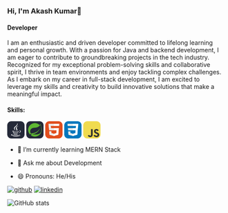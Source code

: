 ### Hi, I'm Akash Kumar👋
#### Developer
I am an enthusiastic and driven developer committed to lifelong learning and personal growth. With a passion for Java and backend development, I am eager to contribute to groundbreaking projects in the tech industry. Recognized for my exceptional problem-solving skills and collaborative spirit, I thrive in team environments and enjoy tackling complex challenges. As I embark on my career in full-stack development, I am excited to leverage my skills and creativity to build innovative solutions that make a meaningful impact.

#### Skills:
<div>
<img src = "https://raw.githubusercontent.com/tandpfun/skill-icons/65dea6c4eaca7da319e552c09f4cf5a9a8dab2c8/icons/Java-Dark.svg" height = "40"/>
<img src = "https://raw.githubusercontent.com/tandpfun/skill-icons/65dea6c4eaca7da319e552c09f4cf5a9a8dab2c8/icons/Spring-Dark.svg" height = "40"/>
<img src = "https://raw.githubusercontent.com/tandpfun/skill-icons/65dea6c4eaca7da319e552c09f4cf5a9a8dab2c8/icons/HTML.svg" height = "40"/>
<img src = "https://raw.githubusercontent.com/tandpfun/skill-icons/65dea6c4eaca7da319e552c09f4cf5a9a8dab2c8/icons/CSS.svg" height = "40"/>
<img src = "https://raw.githubusercontent.com/tandpfun/skill-icons/65dea6c4eaca7da319e552c09f4cf5a9a8dab2c8/icons/JavaScript.svg" height = "40"/>
</div>

- 🌱 I’m currently learning MERN Stack
  
- 💬 Ask me about Development
  
- 😄 Pronouns: He/His 


[<img src='https://cdn.jsdelivr.net/npm/simple-icons@3.0.1/icons/github.svg' alt='github' height='40'>](https://github.com/AKASHBKUMAR)  [<img src='https://cdn.jsdelivr.net/npm/simple-icons@3.0.1/icons/linkedin.svg' alt='linkedin' height='40'>](https://www.linkedin.com/in/akash-kumar-b-71327425a/)  

![GitHub stats](https://github-readme-stats.vercel.app/api?username=AKASHBKUMAR&show_icons=true&count_private=true)  

